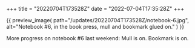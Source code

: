 +++
title = "20220704T173528Z"
date  = "2022-07-04T17:35:28Z"
+++

{{
    preview_image(
        path="/updates/20220704T173528Z/notebook-6.jpg",
        alt="Notebook #6, in the book press, mull and bookmark glued on."
    )
}}

More progress on notebook #6 last weekend: Mull is on. Bookmark is on.
